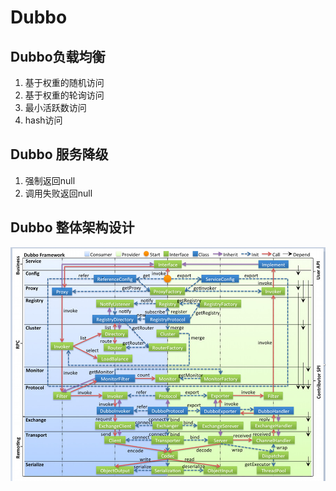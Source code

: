# Dubbo

## Dubbo负载均衡

1. 基于权重的随机访问
2. 基于权重的轮询访问
3. 最小活跃数访问
4. hash访问

## Dubbo 服务降级

1. 强制返回null
2. 调用失败返回null

## Dubbo 整体架构设计



![image-20200411163755621](Dubbo.assets/image-20200411163755621.png)



